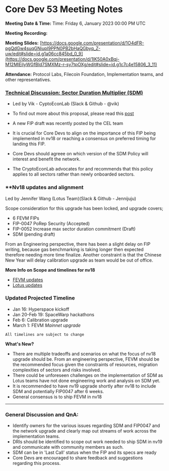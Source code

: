 # Core Dev 53 Meeting Notes

**Meeting Date & Time:** Time: Friday 6, January 2023 00:00 PM UTC

**Meeting Recording:** 

**Meeting Slides:** [https://docs.google.com/presentation/d/1O4dFR-pgQdGw4suqGNiupl9PPN0PB2bHaQGbyq_Z-uw/edit#slide=id.g1a06cc845bd_0_9](https://docs.google.com/presentation/d/1lK50A0xBqj-M12MlEilyWGfBId7SMXMz-r-sy7tpOXg/edit#slide=id.g1c7c4e15806_3_11)

**Attendance:** Protocol Labs, Filecoin Foundation, Implementation teams, and other representatives.

### **[Technical Discussion: Sector Duration Multiplier (SDM)](https://github.com/filecoin-project/FIPs/discussions/554)**

- Led by Vik  - CyptoEconLab  (Slack & Github - @vik) 

- To find out more about this proposal, please read this [post](https://github.com/filecoin-project/FIPs/discussions/554)
- A new FIP draft was recently posted by the CEL team
- It is crucial for Core Devs to align on the importance of this FIP being implemented in nv18 or reaching a consensus on preferred timing for landing this FIP. 
- Core Devs should agreee on which version of the SDM Policy will interest and benefit the network. 
- The CryptoEconLab advocates for and recommends that this policy applies to all sectors rather than newly onboarded sectors.    


    
### **Nv18 updates and alignment

Led by Jennifer Wang (Lotus Team)(Slack & Github - Jennijuju)

Scope consideration for this upgrade has been locked, and upgrade covers;
- 6 FEVM FIPs 
- FIP-0047 PoRep Security (Accepted) 
- FIP-0052 Increase max sector duration commitment (Draft) 
- SDM (pending draft)

From an Engineering perspective, there has been a slight delay on FIP writing, because gas benchmarking is taking longer then expected therefore needing more time finalize. 
Another constraint is that the Chinese New Year will delay calibration upgrade as team would be out of office. 

**More Info on Scope and timelines for nv18**
- [FEVM updates](https://github.com/orgs/filecoin-project/projects/54)
- [Lotus updates](https://github.com/orgs/filecoin-project/projects/67) 

### Updated Projected Timeline
- Jan 16: Hyperspace kickoff
- Jan 20-Feb 19: SpaceWarp hackathons
- Feb 6: Calibration upgrade  
- March 1: FEVM *Mainnet upgrade* 

`All timelines are subject to change`

**What's New?**
- There are multiple tradeoffs and scenarios on what the focus of nv18 upgrade should be. From an engineering perspective, FEVM should be the recommended focus given the constraints of resources, migration complexities of sectors and risks involved. 
- There could be unforeseen challenges on the implementation of SDM as Lotus teams have not done engineering work and analysis on SDM yet.
- It is recommended to have nv19 upgrade shortly after nv18 to include SDM and potentially FIP0047 after 6 weeks.
- General consensus is to ship FEVM in nv18    

---

### **General Discussion and QnA:** 
- Identify owners for the various issues regarding SDM and FIP0047 and the network upgrade and clearly map out streams of work across the implementation teams. 
- DRIs should be identified to scope out work needed to ship SDM in nv19 and communicate with community members as such.
- SDM can be in 'Last Call' status when the FIP and its specs are ready 
- Core Devs are encouraged to share feedback and suggestions regarding this process.  
 
 







